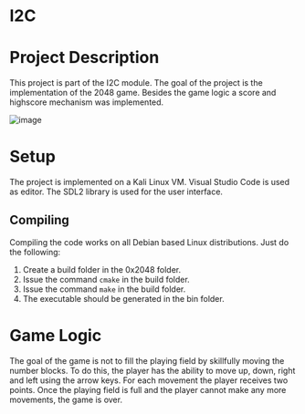 # I2C

# Project Description #

This project is part of the I2C module. The goal of the project is the implementation of the 2048 game. Besides the game logic a score and highscore mechanism was implemented.

![image](https://user-images.githubusercontent.com/122126749/215457240-eafb1642-8764-408f-9dbe-3c1852776e90.png)

# Setup #

The project is implemented on a Kali Linux VM. Visual Studio Code is used as editor. The SDL2 library is used for the user interface. 

## Compiling ##

Compiling the code works on all Debian based Linux distributions. Just do the following:
1. Create a build folder in the 0x2048 folder. 
2. Issue the command `cmake` in the build folder. 
3. Issue the command `make` in the build folder.
3. The executable should be generated in the bin folder.


# Game Logic #

The goal of the game is not to fill the playing field by skillfully moving the number blocks. To do this, the player has the ability to move up, down, right and left using the arrow keys. For each movement the player receives two points. Once the playing field is full and the player cannot make any more movements, the game is over. 
